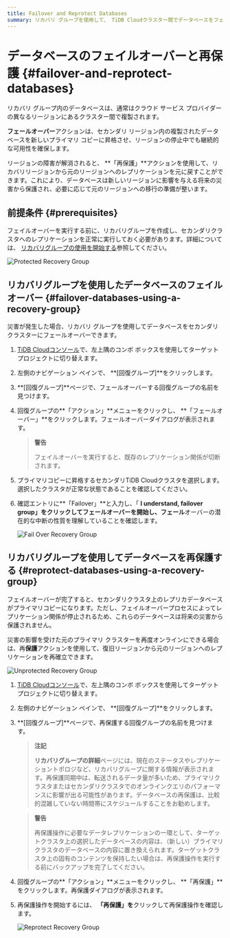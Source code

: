 ```yaml
---
title: Failover and Reprotect Databases
summary: リカバリ グループを使用して、 TiDB Cloudクラスター間でデータベースをフェイルオーバーし、再保護する方法を学習します。
---
```


# データベースのフェイルオーバーと再保護 {#failover-and-reprotect-databases}

リカバリ グループ内のデータベースは、通常はクラウド サービス プロバイダーの異なるリージョンにあるクラスター間で複製されます。

**フェールオーバー**アクションは、セカンダリ リージョン内の複製されたデータベースを新しいプライマリ コピーに昇格させ、リージョンの停止中でも継続的な可用性を確保します。

リージョンの障害が解消されると、 **「再保護」**アクションを使用して、リカバリリージョンから元のリージョンへのレプリケーションを元に戻すことができます。これにより、データベースは新しいリージョンに影響を与える将来の災害から保護され、必要に応じて元のリージョンへの移行の準備が整います。

## 前提条件 {#prerequisites}

フェイルオーバーを実行する前に、リカバリグループを作成し、セカンダリクラスタへのレプリケーションを正常に実行しておく必要があります。詳細については、 [リカバリグループの使用を開始する](/tidb-cloud/recovery-group-get-started.md)参照してください。

![Protected Recovery Group](https://docs-download.pingcap.com/media/images/docs/tidb-cloud/recovery-group/recovery-group-protected.png)

## リカバリグループを使用したデータベースのフェイルオーバー {#failover-databases-using-a-recovery-group}

災害が発生した場合、リカバリ グループを使用してデータベースをセカンダリ クラスターにフェールオーバーできます。

1.  [TiDB Cloudコンソール](https://tidbcloud.com/)で、左上隅のコンボ ボックスを使用してターゲット プロジェクトに切り替えます。

2.  左側のナビゲーション ペインで、 **[回復グループ]**をクリックします。

3.  **[回復グループ]**ページで、フェールオーバーする回復グループの名前を見つけます。

4.  回復グループの**「アクション」**メニューをクリックし、 **「フェールオーバー」**をクリックします。フェールオーバーダイアログが表示されます。

    > **警告**
    >
    > フェイルオーバーを実行すると、既存のレプリケーション関係が切断されます。

5.  プライマリコピーに昇格するセカンダリTiDB Cloudクラスタを選択します。選択したクラスタが正常な状態であることを確認してください。

6.  確認エントリに**「Failover」**と入力し、「 **I understand, failover group」をクリックしてフェールオーバーを開始し、フェール**オーバーの潜在的な中断の性質を理解していることを確認します。

    ![Fail Over Recovery Group](https://docs-download.pingcap.com/media/images/docs/tidb-cloud/recovery-group/recovery-group-failover.png)

## リカバリグループを使用してデータベースを再保護する {#reprotect-databases-using-a-recovery-group}

フェイルオーバーが完了すると、セカンダリクラスタ上のレプリカデータベースがプライマリコピーになります。ただし、フェイルオーバープロセスによってレプリケーション関係が停止されるため、これらのデータベースは将来の災害から保護されません。

災害の影響を受けた元のプライマリ クラスターを再度オンラインにできる場合は、再**保護**アクションを使用して、復旧リージョンから元のリージョンへのレプリケーションを再確立できます。

![Unprotected Recovery Group](https://docs-download.pingcap.com/media/images/docs/tidb-cloud/recovery-group/recovery-group-unprotected.png)

1.  [TiDB Cloudコンソール](https://tidbcloud.com/)で、左上隅のコンボ ボックスを使用してターゲット プロジェクトに切り替えます。

2.  左側のナビゲーション ペインで、 **[回復グループ]**をクリックします。

3.  **[回復グループ]**ページで、再保護する回復グループの名前を見つけます。

    > **注記**
    >
    > **リカバリグループの詳細**ページには、現在のステータスやレプリケーショントポロジなど、リカバリグループに関する情報が表示されます。再保護同期中は、転送されるデータ量が多いため、プライマリクラスタまたはセカンダリクラスタでのオンラインクエリのパフォーマンスに影響が出る可能性があります。データベースの再保護は、比較的混雑していない時間帯にスケジュールすることをお勧めします。

    > **警告**
    >
    > 再保護操作に必要なデータレプリケーションの一環として、ターゲットクラスタ上の選択したデータベースの内容は、（新しい）プライマリクラスタのデータベースの内容に置き換えられます。ターゲットクラスタ上の固有のコンテンツを保持したい場合は、再保護操作を実行する前にバックアップを完了してください。

4.  回復グループの**「アクション」**メニューをクリックし、 **「再保護」**をクリックします。再保護ダイアログが表示されます。

5.  再保護操作を開始するには、 **「再保護」を**クリックして再保護操作を確認します。

    ![Reprotect Recovery Group](https://docs-download.pingcap.com/media/images/docs/tidb-cloud/recovery-group/recovery-group-reprotected.png)
